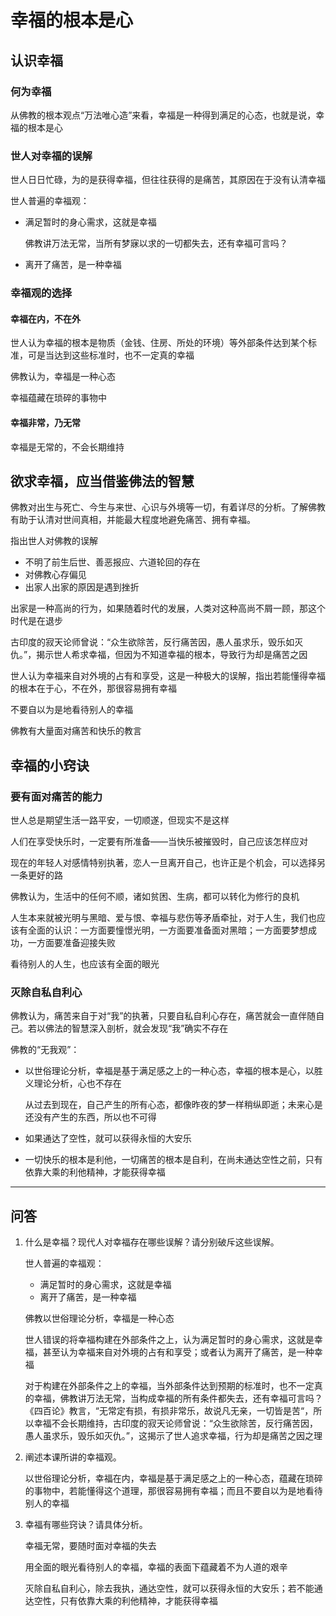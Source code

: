 # 幸福的根本是心

## 认识幸福

### 何为幸福

从佛教的根本观点“万法唯心造”来看，幸福是一种得到满足的心态，也就是说，幸福的根本是心

### 世人对幸福的误解

世人日日忙碌，为的是获得幸福，但往往获得的是痛苦，其原因在于没有认清幸福

世人普遍的幸福观：

- 满足暂时的身心需求，这就是幸福

    佛教讲万法无常，当所有梦寐以求的一切都失去，还有幸福可言吗？
    
- 离开了痛苦，是一种幸福

### 幸福观的选择

#### 幸福在内，不在外

世人认为幸福的根本是物质（金钱、住房、所处的环境）等外部条件达到某个标准，可是当达到这些标准时，也不一定真的幸福

佛教认为，幸福是一种心态

幸福蕴藏在琐碎的事物中

#### 幸福非常，乃无常

幸福是无常的，不会长期维持

## 欲求幸福，应当借鉴佛法的智慧

佛教对出生与死亡、今生与来世、心识与外境等一切，有着详尽的分析。了解佛教有助于认清对世间真相，并能最大程度地避免痛苦、拥有幸福。

指出世人对佛教的误解
- 不明了前生后世、善恶报应、六道轮回的存在
- 对佛教心存偏见
- 出家人出家的原因是遇到挫折

出家是一种高尚的行为，如果随着时代的发展，人类对这种高尚不屑一顾，那这个时代是在退步

古印度的寂天论师曾说：“众生欲除苦，反行痛苦因，愚人虽求乐，毁乐如灭仇。”，揭示世人希求幸福，但因为不知道幸福的根本，导致行为却是痛苦之因

世人认为幸福来自对外境的占有和享受，这是一种极大的误解，指出若能懂得幸福的根本在于心，不在外，那很容易拥有幸福

不要自以为是地看待别人的幸福

佛教有大量面对痛苦和快乐的教言

## 幸福的小窍诀

### 要有面对痛苦的能力

世人总是期望生活一路平安，一切顺遂，但现实不是这样

人们在享受快乐时，一定要有所准备——当快乐被摧毁时，自己应该怎样应对

现在的年轻人对感情特别执著，恋人一旦离开自己，也许正是个机会，可以选择另一条更好的路

佛教认为，生活中的任何不顺，诸如贫困、生病，都可以转化为修行的良机

人生本来就被光明与黑暗、爱与恨、幸福与悲伤等矛盾牵扯，对于人生，我们也应该有全面的认识：一方面要憧憬光明，一方面要准备面对黑暗；一方面要梦想成功，一方面要准备迎接失败

看待别人的人生，也应该有全面的眼光

### 灭除自私自利心

佛教认为，痛苦来自于对“我”的执著，只要自私自利心存在，痛苦就会一直伴随自己。若以佛法的智慧深入剖析，就会发现“我”确实不存在

佛教的“无我观”：

- 以世俗理论分析，幸福是基于满足感之上的一种心态，幸福的根本是心，以胜义理论分析，心也不存在
    
    从过去到现在，自己产生的所有心态，都像昨夜的梦一样稍纵即逝；未来心是还没有产生的东西，所以也不可得

- 如果通达了空性，就可以获得永恒的大安乐
  
- 一切快乐的根本是利他，一切痛苦的根本是自利，在尚未通达空性之前，只有依靠大乘的利他精神，才能获得幸福

-----------------------------------------------------
## 问答

1. 什么是幸福？现代人对幸福存在哪些误解？请分别破斥这些误解。

    世人普遍的幸福观：
    - 满足暂时的身心需求，这就是幸福
    - 离开了痛苦，是一种幸福

    佛教以世俗理论分析，幸福是一种心态
    
    世人错误的将幸福构建在外部条件之上，认为满足暂时的身心需求，这就是幸福，甚至认为幸福来自对外境的占有和享受；或者认为离开了痛苦，是一种幸福
    
    对于构建在外部条件之上的幸福，当外部条件达到预期的标准时，也不一定真的幸福，佛教讲万法无常，当构成幸福的所有条件都失去，还有幸福可言吗？
    《四百论》教言，“无常定有损，有损非常乐，故说凡无亲，一切皆是苦“，所以幸福不会长期维持，古印度的寂天论师曾说：“众生欲除苦，反行痛苦因，愚人虽求乐，毁乐如灭仇。”，这揭示了世人追求幸福，行为却是痛苦之因之理
    
2. 阐述本课所讲的幸福观。
    
    以世俗理论分析，幸福在内，幸福是基于满足感之上的一种心态，蕴藏在琐碎的事物中，若能懂得这个道理，那很容易拥有幸福；而且不要自以为是地看待别人的幸福

3. 幸福有哪些窍诀？请具体分析。

    幸福无常，要随时面对幸福的失去
    
    用全面的眼光看待别人的幸福，幸福的表面下蕴藏着不为人道的艰辛
    
    灭除自私自利心，除去我执，通达空性，就可以获得永恒的大安乐；若不能通达空性，只有依靠大乘的利他精神，才能获得幸福